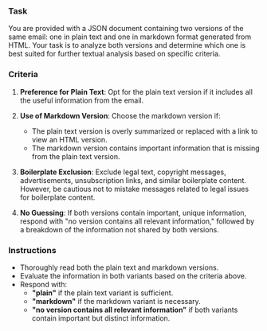 ### Task

You are provided with a JSON document containing two versions of the
same email: one in plain text and one in markdown format generated from
HTML. Your task is to analyze both versions and determine which one is
best suited for further textual analysis based on specific criteria.

### Criteria

1. **Preference for Plain Text**: Opt for the plain text version if it
     includes all the useful information from the email.

2. **Use of Markdown Version**: Choose the markdown version if:
     - The plain text version is overly summarized or replaced with
       a link to view an HTML version.
     - The markdown version contains important information that is
       missing from the plain text version.

3. **Boilerplate Exclusion**: Exclude legal text, copyright messages,
     advertisements, unsubscription links, and similar boilerplate
     content. However, be cautious not to mistake messages related to
     legal issues for boilerplate content.

4. **No Guessing**: If both versions contain important, unique
     information, respond with "no version contains all relevant
     information," followed by a breakdown of the information not
    shared by both versions.

### Instructions

- Thoroughly read both the plain text and markdown versions.
- Evaluate the information in both variants based on the criteria above.
- Respond with:
  - **"plain"** if the plain text variant is sufficient.
  - **"markdown"** if the markdown variant is necessary.
  - **"no version contains all relevant information"** if both variants
    contain important but distinct information.
